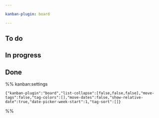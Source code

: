 ```yaml
---

kanban-plugin: board

---
```


## To do



## In progress



## Done





%% kanban:settings
```
{"kanban-plugin":"board","list-collapse":[false,false,false],"move-tags":false,"tag-colors":[],"move-dates":false,"show-relative-date":true,"date-picker-week-start":1,"tag-sort":[]}
```
%%